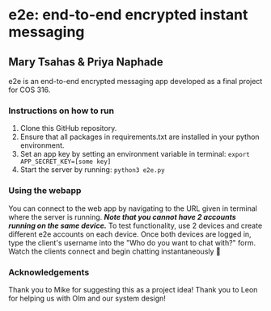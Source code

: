# e2e: end-to-end encrypted instant messaging

## Mary Tsahas & Priya Naphade

e2e is an end-to-end encrypted messaging app developed as a final project for COS 316. 

### Instructions on how to run
1. Clone this GitHub repository.
2. Ensure that all packages in requirements.txt are installed in your python environment.
3. Set an app key by setting an environment variable in terminal:
`export APP_SECRET_KEY=[some key]`
4. Start the server by running:
`python3 e2e.py`

### Using the webapp
You can connect to the web app by navigating to the URL given in terminal where the server is running. 
***Note that you cannot have 2 accounts running on the same device.*** To test functionality, use 2 devices and create different e2e accounts on each device. Once both devices are logged in, type the client's username into the "Who do you want to chat with?" form. Watch the clients connect and begin chatting instantaneously 🥰

### Acknowledgements
Thank you to Mike for suggesting this as a project idea!
Thank you to Leon for helping us with Olm and our system design!